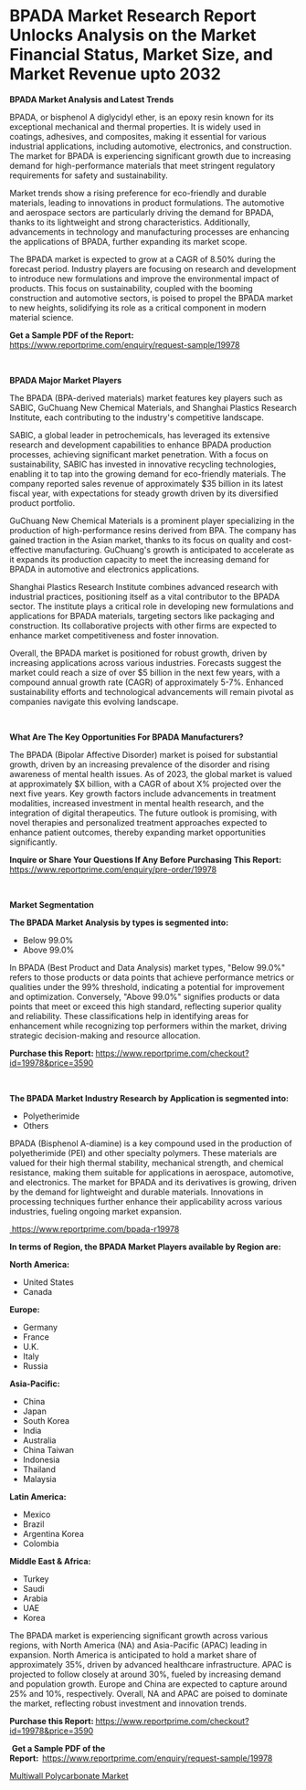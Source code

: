 <p><h1>BPADA Market Research Report Unlocks Analysis on the Market Financial Status, Market Size, and Market Revenue upto 2032</h1></p><p><strong>BPADA Market Analysis and Latest Trends</strong></p>
<p><p>BPADA, or bisphenol A diglycidyl ether, is an epoxy resin known for its exceptional mechanical and thermal properties. It is widely used in coatings, adhesives, and composites, making it essential for various industrial applications, including automotive, electronics, and construction. The market for BPADA is experiencing significant growth due to increasing demand for high-performance materials that meet stringent regulatory requirements for safety and sustainability. </p><p>Market trends show a rising preference for eco-friendly and durable materials, leading to innovations in product formulations. The automotive and aerospace sectors are particularly driving the demand for BPADA, thanks to its lightweight and strong characteristics. Additionally, advancements in technology and manufacturing processes are enhancing the applications of BPADA, further expanding its market scope.</p><p>The BPADA market is expected to grow at a CAGR of 8.50% during the forecast period. Industry players are focusing on research and development to introduce new formulations and improve the environmental impact of products. This focus on sustainability, coupled with the booming construction and automotive sectors, is poised to propel the BPADA market to new heights, solidifying its role as a critical component in modern material science.</p></p>
<p><strong>Get a Sample PDF of the Report:&nbsp;</strong> <a href="https://www.reportprime.com/enquiry/request-sample/19978?utm_campaign=3200&utm_medium=2&utm_source=Github&utm_content=ia&utm_term=18032025&utm_id=bpada">https://www.reportprime.com/enquiry/request-sample/19978</a></p>
<p>&nbsp;</p>
<p><strong>BPADA Major Market Players</strong></p>
<p><p>The BPADA (BPA-derived materials) market features key players such as SABIC, GuChuang New Chemical Materials, and Shanghai Plastics Research Institute, each contributing to the industry's competitive landscape.</p><p>SABIC, a global leader in petrochemicals, has leveraged its extensive research and development capabilities to enhance BPADA production processes, achieving significant market penetration. With a focus on sustainability, SABIC has invested in innovative recycling technologies, enabling it to tap into the growing demand for eco-friendly materials. The company reported sales revenue of approximately $35 billion in its latest fiscal year, with expectations for steady growth driven by its diversified product portfolio.</p><p>GuChuang New Chemical Materials is a prominent player specializing in the production of high-performance resins derived from BPA. The company has gained traction in the Asian market, thanks to its focus on quality and cost-effective manufacturing. GuChuang's growth is anticipated to accelerate as it expands its production capacity to meet the increasing demand for BPADA in automotive and electronics applications.</p><p>Shanghai Plastics Research Institute combines advanced research with industrial practices, positioning itself as a vital contributor to the BPADA sector. The institute plays a critical role in developing new formulations and applications for BPADA materials, targeting sectors like packaging and construction. Its collaborative projects with other firms are expected to enhance market competitiveness and foster innovation.</p><p>Overall, the BPADA market is positioned for robust growth, driven by increasing applications across various industries. Forecasts suggest the market could reach a size of over $5 billion in the next few years, with a compound annual growth rate (CAGR) of approximately 5-7%. Enhanced sustainability efforts and technological advancements will remain pivotal as companies navigate this evolving landscape.</p></p>
<p>&nbsp;</p>
<p><strong>What Are The Key Opportunities For BPADA Manufacturers?</strong></p>
<p><p>The BPADA (Bipolar Affective Disorder) market is poised for substantial growth, driven by an increasing prevalence of the disorder and rising awareness of mental health issues. As of 2023, the global market is valued at approximately $X billion, with a CAGR of about X% projected over the next five years. Key growth factors include advancements in treatment modalities, increased investment in mental health research, and the integration of digital therapeutics. The future outlook is promising, with novel therapies and personalized treatment approaches expected to enhance patient outcomes, thereby expanding market opportunities significantly.</p></p>
<p><strong>Inquire or Share Your Questions If Any Before Purchasing This Report:</strong> <a href="https://www.reportprime.com/enquiry/pre-order/19978?utm_campaign=3200&utm_medium=2&utm_source=Github&utm_content=ia&utm_term=18032025&utm_id=bpada">https://www.reportprime.com/enquiry/pre-order/19978</a></p>
<p>&nbsp;</p>
<p><strong>Market Segmentation</strong></p>
<p><strong>The BPADA Market Analysis by types is segmented into:</strong></p>
<p><ul><li>Below 99.0%</li><li>Above 99.0%</li></ul></p>
<p><p>In BPADA (Best Product and Data Analysis) market types, "Below 99.0%" refers to those products or data points that achieve performance metrics or qualities under the 99% threshold, indicating a potential for improvement and optimization. Conversely, "Above 99.0%" signifies products or data points that meet or exceed this high standard, reflecting superior quality and reliability. These classifications help in identifying areas for enhancement while recognizing top performers within the market, driving strategic decision-making and resource allocation.</p></p>
<p><strong>Purchase this Report:&nbsp;</strong><a href="https://www.reportprime.com/checkout?id=19978&price=3590&utm_campaign=3200&utm_medium=2&utm_source=Github&utm_content=ia&utm_term=18032025&utm_id=bpada">https://www.reportprime.com/checkout?id=19978&price=3590</a></p>
<p>&nbsp;</p>
<p><strong>The BPADA Market Industry Research by Application is segmented into:</strong></p>
<p><ul><li>Polyetherimide</li><li>Others</li></ul></p>
<p><p>BPADA (Bisphenol A-diamine) is a key compound used in the production of polyetherimide (PEI) and other specialty polymers. These materials are valued for their high thermal stability, mechanical strength, and chemical resistance, making them suitable for applications in aerospace, automotive, and electronics. The market for BPADA and its derivatives is growing, driven by the demand for lightweight and durable materials. Innovations in processing techniques further enhance their applicability across various industries, fueling ongoing market expansion.</p></p>
<p><a href="https://www.reportprime.com/bpada-r19978?utm_campaign=3200&utm_medium=2&utm_source=Github&utm_content=ia&utm_term=18032025&utm_id=bpada">&nbsp;https://www.reportprime.com/bpada-r19978</a></p>
<p><strong>In terms of Region, the BPADA Market Players available by Region are:</strong></p>
<p>
    <p> <strong> North America: </strong>
        <ul>
            <li>United States</li>
            <li>Canada</li>
        </ul>
        </p> 
    <p> <strong> Europe: </strong>
        <ul>
            <li>Germany</li>
            <li>France</li>
            <li>U.K.</li>
            <li>Italy</li>
            <li>Russia</li>
        </ul>
        </p> 
    <p> <strong> Asia-Pacific: </strong>
        <ul>
            <li>China</li>
            <li>Japan</li>
            <li>South Korea</li>
            <li>India</li>
            <li>Australia</li>
            <li>China Taiwan</li>
            <li>Indonesia</li>
            <li>Thailand</li>
            <li>Malaysia</li>
        </ul>
        </p> 
    <p> <strong> Latin America: </strong>
        <ul>
            <li>Mexico</li>
            <li>Brazil</li>
            <li>Argentina Korea</li>
            <li>Colombia</li>
        </ul>
        </p> 
    <p> <strong> Middle East & Africa: </strong>
        <ul>
            <li>Turkey</li>
            <li>Saudi</li>
            <li>Arabia</li>
            <li>UAE</li>
            <li>Korea</li>
        </ul>
    </p>
    </p>
<p><p>The BPADA market is experiencing significant growth across various regions, with North America (NA) and Asia-Pacific (APAC) leading in expansion. North America is anticipated to hold a market share of approximately 35%, driven by advanced healthcare infrastructure. APAC is projected to follow closely at around 30%, fueled by increasing demand and population growth. Europe and China are expected to capture around 25% and 10%, respectively. Overall, NA and APAC are poised to dominate the market, reflecting robust investment and innovation trends.</p></p>
<p><strong>Purchase this Report: </strong><a href="https://www.reportprime.com/checkout?id=19978&price=3590&utm_campaign=3200&utm_medium=2&utm_source=Github&utm_content=ia&utm_term=18032025&utm_id=bpada">https://www.reportprime.com/checkout?id=19978&price=3590</a></p>
<p>&nbsp;<strong>Get a Sample PDF of the Report:&nbsp;&nbsp;</strong><a href="https://www.reportprime.com/enquiry/request-sample/19978?utm_campaign=3200&utm_medium=2&utm_source=Github&utm_content=ia&utm_term=18032025&utm_id=bpada">https://www.reportprime.com/enquiry/request-sample/19978</a></p>
<p><strong></strong></p>
<p><p><a href="https://github.com/lefiobakali/Market-Research-Report-List-1/blob/main/multiwall-polycarbonate-market.md?utm_campaign=3200&utm_medium=2&utm_source=Github&utm_content=ia&utm_term=18032025&utm_id=bpada">Multiwall Polycarbonate Market</a></p></p>